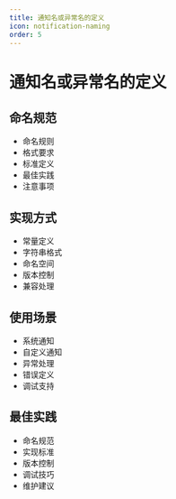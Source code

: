 ```yaml
---
title: 通知名或异常名的定义
icon: notification-naming
order: 5
---
```


# 通知名或异常名的定义

## 命名规范
- 命名规则
- 格式要求
- 标准定义
- 最佳实践
- 注意事项

## 实现方式
- 常量定义
- 字符串格式
- 命名空间
- 版本控制
- 兼容处理

## 使用场景
- 系统通知
- 自定义通知
- 异常处理
- 错误定义
- 调试支持

## 最佳实践
- 命名规范
- 实现标准
- 版本控制
- 调试技巧
- 维护建议
